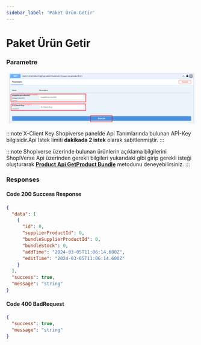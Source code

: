 ```yaml
---
sidebar_label: 'Paket Ürün Getir'
---
```


# Paket Ürün Getir

### Parametre

![ProductstockRequest](../product/img/ShopiverseApiGetProductBundles.png)

:::note
X-Client Key   Shopiverse panelde Api Tanımlarında bulunan APİ-Key bilgisidir.Api İstek limiti **dakikada 2 istek** olarak sabitlenmiştir.
:::

:::note
Shopiverse üzerinde bulunan ürünlerin açıklama bilgilerini ShopiVerse Api üzerinden gerekli bilgileri yukarıdaki gibi girip gerekli isteği oluşturarak **[Product Api GetProduct Bundle](https://api.shopiverse.com/swagger/index.html "Products API Get Product Bundle")** metodunu deneyebilirsiniz.
:::

### Responses

#### Code 200 Success Response
```json
{
  "data": [
    {
      "id": 0,
      "supplierProductId": 0,
      "bundleSupplierProductId": 0,
      "bundleStock": 0,
      "addTime": "2024-03-05T11:06:14.600Z",
      "editTime": "2024-03-05T11:06:14.600Z"
    }
  ],
  "success": true,
  "message": "string"
}
```

#### Code 400 BadRequest
```json
{
  "success": true,
  "message": "string"
}
```
